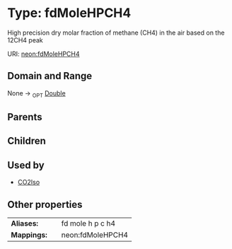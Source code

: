 
# Type: fdMoleHPCH4


High precision dry molar fraction of methane (CH4) in the air based on the 12CH4 peak

URI: [neon:fdMoleHPCH4](https://data.neonscience.org/fdMoleHPCH4)


## Domain and Range

None ->  <sub>OPT</sub> [Double](types/Double.md)

## Parents


## Children


## Used by

 * [CO2Iso](CO2Iso.md)

## Other properties

|  |  |  |
| --- | --- | --- |
| **Aliases:** | | fd mole h p c h4 |
| **Mappings:** | | neon:fdMoleHPCH4 |


